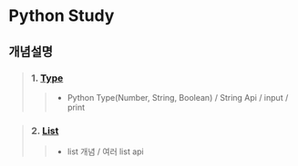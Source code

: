 # Python Study

## 개념설명
> ### 1. [Type](https://github.com/Lee-KyungSeok/Python-Study/tree/master/Type)
>> - Python Type(Number, String, Boolean) / String Api / input / print

> ### 2. [List](https://github.com/Lee-KyungSeok/Study/tree/master/Android/Contents/List)
>> - list 개념 / 여러 list api
